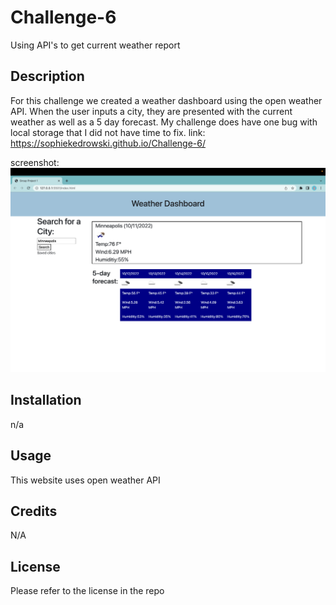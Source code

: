# Challenge-6
Using API's to get current weather report


## Description
For this challenge we created a weather dashboard using the open weather API. When the user inputs a city, they are presented with the current weather as well as a 5 day forecast. My challenge does have one bug with local storage that I did not have time to fix.
link:
https://sophiekedrowski.github.io/Challenge-6/

screenshot:
<img src="images/Screen Shot 2022-10-11 at 6.32.23 PM.png">


## Installation
n/a

## Usage
This website uses open weather API

## Credits
N/A

## License
Please refer to the license in the repo

